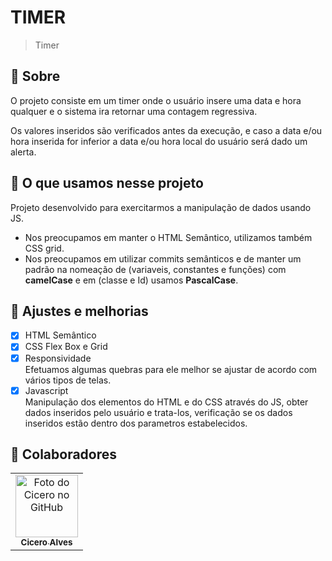 # TIMER



> Timer
## 📝 Sobre
O projeto consiste em um timer onde o usuário insere uma data e hora qualquer e o sistema ira retornar uma contagem regressiva.

Os valores inseridos são verificados antes da execução, e caso a data e/ou hora inserida for inferior a data e/ou hora local do usuário será dado um alerta.

## 📝 O que usamos nesse projeto
Projeto desenvolvido para exercitarmos a manipulação de dados usando JS.
- Nos preocupamos em manter o HTML Semântico, utilizamos também CSS grid.
- Nos preocupamos em utilizar commits semânticos e de manter um padrão na nomeação de (variaveis, constantes e funções) com <b>camelCase</b> e em (classe e Id) usamos <b>PascalCase</b>.

## 📝 Ajustes e melhorias


- [X] HTML Semântico
- [x] CSS Flex Box e Grid
- [x] Responsividade<br> Efetuamos algumas quebras para ele melhor se ajustar de acordo com vários tipos de telas.
- [x] Javascript<br>Manipulação dos elementos do HTML e do CSS através do JS, obter dados inseridos pelo usuário e trata-los, verificação se os dados inseridos estão dentro dos parametros estabelecidos.

## 🤝 Colaboradores
<table>
  <tr>
    <td align="center">
      <a href="#">
        <img src="https://avatars.githubusercontent.com/u/92452033?s=400&u=d705c501ff5c395a3008850d6164914b49b1e5cf&v=4" width="100px;" alt="Foto do Cicero no GitHub"/><br>
        <sub> 
          <b>Cicero Alves</b>
        </sub>
      </a>
</table>